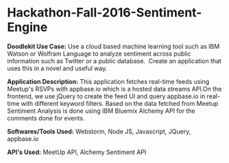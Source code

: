 # Hackathon-Fall-2016-Sentiment-Engine

<b>Doodlekit Use Case:</b>
Use a cloud based machine learning tool such as IBM Watson or Wolfram Language to analyze sentiment across public information such as Twitter or a public database.  Create an application that uses this in a novel and useful way.
 
 
<b>Application Description:</b>
This application fetches real-time feeds using Meetup's RSVPs with appbase.io which is a hosted data streams API.On the frontend, we use jQuery to create the feed UI and query appbase.io in real-time with different keyword filters. Based on the data fetched from Meetup Sentiment Analysis is done using IBM Bluemix Alchemy API for the comments done for events.

<b>Softwares/Tools Used:</b> Webstorm, Node JS, Javascript, JQuery, appbase.io

<b>API's Used:</b> MeetUp API, Alchemy Sentiment API

											
